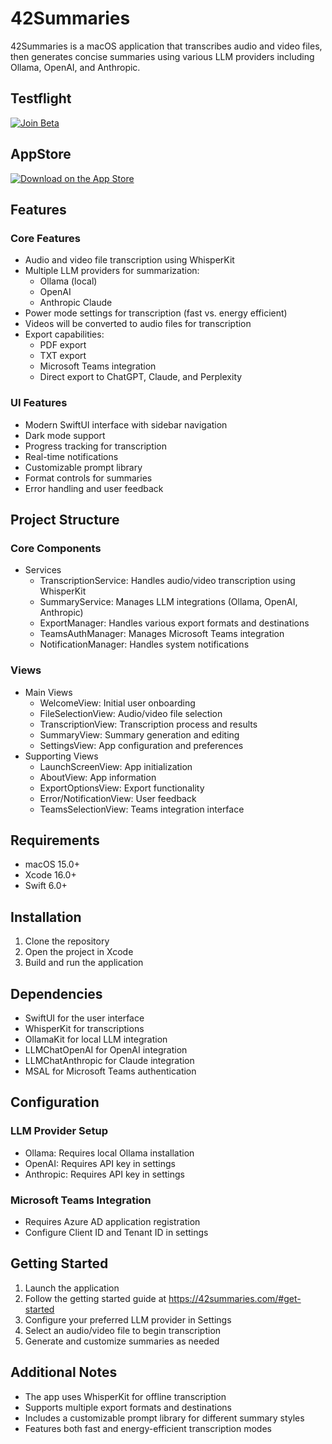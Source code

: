 # 42Summaries

42Summaries is a macOS application that transcribes audio and video files, then generates concise summaries using various LLM providers including Ollama, OpenAI, and Anthropic.

## Testflight
[![Join Beta](https://img.shields.io/badge/Join-TestFlight_Beta-orange.svg)](https://testflight.apple.com/join/yP2NuC4V)

## AppStore
[![Download on the App Store](https://img.shields.io/badge/Download%20on%20the-App%20Store-blue?style=flat-square&logo=apple&logoColor=white)](https://apps.apple.com/de/app/42summaries/id6736508972?l=en-GB&mt=12)

## Features

### Core Features
- Audio and video file transcription using WhisperKit
- Multiple LLM providers for summarization:
  - Ollama (local)
  - OpenAI
  - Anthropic Claude
- Power mode settings for transcription (fast vs. energy efficient)
- Videos will be converted to audio files for transcription
- Export capabilities:
  - PDF export
  - TXT export
  - Microsoft Teams integration
  - Direct export to ChatGPT, Claude, and Perplexity

### UI Features
- Modern SwiftUI interface with sidebar navigation
- Dark mode support
- Progress tracking for transcription
- Real-time notifications
- Customizable prompt library
- Format controls for summaries
- Error handling and user feedback

## Project Structure

### Core Components
- Services
  - TranscriptionService: Handles audio/video transcription using WhisperKit
  - SummaryService: Manages LLM integrations (Ollama, OpenAI, Anthropic)
  - ExportManager: Handles various export formats and destinations
  - TeamsAuthManager: Manages Microsoft Teams integration
  - NotificationManager: Handles system notifications

### Views
- Main Views
  - WelcomeView: Initial user onboarding
  - FileSelectionView: Audio/video file selection
  - TranscriptionView: Transcription process and results
  - SummaryView: Summary generation and editing
  - SettingsView: App configuration and preferences
- Supporting Views
  - LaunchScreenView: App initialization
  - AboutView: App information
  - ExportOptionsView: Export functionality
  - Error/NotificationView: User feedback
  - TeamsSelectionView: Teams integration interface

## Requirements

- macOS 15.0+
- Xcode 16.0+
- Swift 6.0+

## Installation

1. Clone the repository
2. Open the project in Xcode
3. Build and run the application

## Dependencies

- SwiftUI for the user interface
- WhisperKit for transcriptions
- OllamaKit for local LLM integration
- LLMChatOpenAI for OpenAI integration
- LLMChatAnthropic for Claude integration
- MSAL for Microsoft Teams authentication

## Configuration

### LLM Provider Setup
- Ollama: Requires local Ollama installation
- OpenAI: Requires API key in settings
- Anthropic: Requires API key in settings

### Microsoft Teams Integration
- Requires Azure AD application registration
- Configure Client ID and Tenant ID in settings

## Getting Started

1. Launch the application
2. Follow the getting started guide at https://42summaries.com/#get-started
3. Configure your preferred LLM provider in Settings
4. Select an audio/video file to begin transcription
5. Generate and customize summaries as needed

## Additional Notes

- The app uses WhisperKit for offline transcription
- Supports multiple export formats and destinations
- Includes a customizable prompt library for different summary styles
- Features both fast and energy-efficient transcription modes
